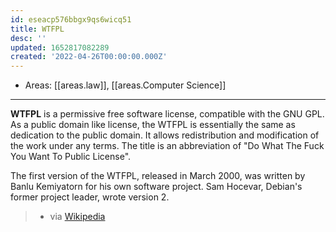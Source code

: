 ```yaml
---
id: eseacp576bbgx9qs6wicq51
title: WTFPL
desc: ''
updated: 1652817082289
created: '2022-04-26T00:00:00.000Z'
---
```


- Areas: [[areas.law]], [[areas.Computer Science]]

---

**WTFPL** is a permissive free software license, compatible with the GNU GPL. As a public domain like license, the WTFPL is essentially the same as dedication to the public domain. It allows redistribution and modification of the work under any terms. The title is an abbreviation of "Do What The Fuck You Want To Public License".

The first version of the WTFPL, released in March 2000, was written by Banlu Kemiyatorn for his own software project. Sam Hocevar, Debian's former project leader, wrote version 2.

> - via [Wikipedia](https://en.wikipedia.org/wiki/WTFPL)

